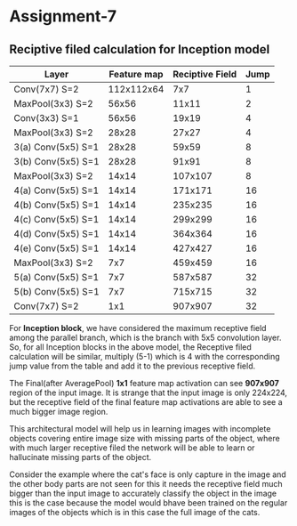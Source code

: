 # Assignment-7
## Reciptive filed calculation for Inception model

| Layer | Feature map | Reciptive Field |Jump |
| --- | --- | --- | --- |
| Conv(7x7) S=2 | 112x112x64 | 7x7 | 1 |
| MaxPool(3x3) S=2 | 56x56 | 11x11 | 2 |
| Conv(3x3) S=1 | 56x56 | 19x19 | 4 |
| MaxPool(3x3) S=2 | 28x28 | 27x27 | 4 | 
| 3(a) Conv(5x5) S=1 | 28x28 | 59x59 | 8 |
| 3(b) Conv(5x5) S=1 | 28x28 | 91x91 | 8 |
| MaxPool(3x3) S=2 | 14x14 | 107x107 | 8 |
| 4(a) Conv(5x5) S=1 | 14x14 | 171x171 | 16 |
| 4(b) Conv(5x5) S=1 | 14x14 | 235x235 | 16 |
| 4(c) Conv(5x5) S=1 | 14x14 | 299x299 | 16 |
| 4(d) Conv(5x5) S=1 | 14x14 | 364x364 | 16 |
| 4(e) Conv(5x5) S=1 | 14x14 | 427x427 | 16 |
| MaxPool(3x3) S=2 | 7x7 | 459x459 | 16 |
| 5(a) Conv(5x5) S=1 | 7x7 | 587x587 | 32 |
| 5(b) Conv(5x5) S=1 | 7x7 | 715x715 | 32 |
| Conv(7x7) S=2 | 1x1 | 907x907 | 32 |


For **Inception block**, we have considered the maximum receptive field among the parallel branch, which is the branch with 5x5 convolution layer. So, for all Inception blocks in the above model, the Receptive filed calculation will be similar,  multiply (5-1) which is 4 with the corresponding jump value from the table and add it to the previous receptive field.

The Final(after AveragePool) **1x1** feature map activation can see **907x907** region of the input image. It is strange that the input image is only 224x224, but the receptive field of the final feature map activations are able to see a much bigger image region.

This architectural model will help us in learning images with incomplete objects covering entire image size with missing parts of the object, where with much larger receptive filed the network will be able to learn or hallucinate missing parts of the object.

Consider the example where the cat's face is only capture in the image and the other body parts are not seen for this it needs the receptive field much bigger than the input image to accurately classify the object in the image this is the case because the model would bhave been trained on the regular images of the objects which is in this case the full image of the cats.
